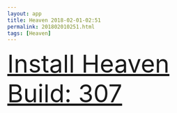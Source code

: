 ```yaml
---
layout: app
title: Heaven 2018-02-01-02:51
permalink: 201802010251.html
tags: [Heaven]
---
```

<div class="pure-g">
    <div class="pure-u-1-1" style="font-size: 4em">
        <a class="pure-button-primary" href="itms-services://?action=download-manifest&url=https%3A%2F%2Flitsungyisigono.github.io%2FTestScript%2Fmanifests%2F201802010251.plist"><i class="fa fa-download" aria-hidden="true"></i>Install Heaven Build: 307</a>
    </div>
</div>
